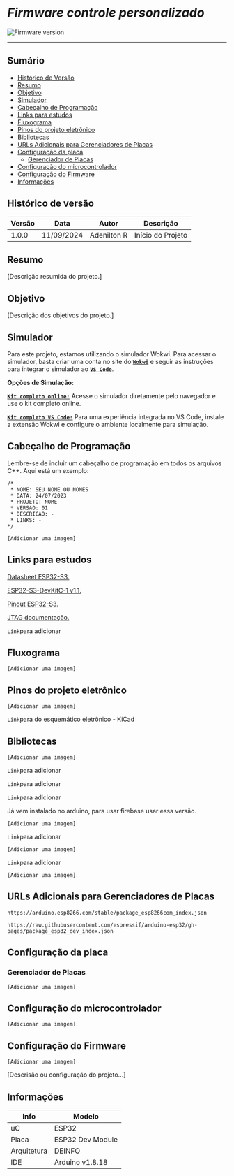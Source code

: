 # _Firmware controle personalizado_

![Firmware version](https://img.shields.io/badge/Firmware_version-1.0.0-blue)

---

## Sumário

- [Histórico de Versão](#histórico-de-versão)
- [Resumo](#resumo)
- [Objetivo](#objetivo)
- [Simulador](#simulador)
- [Cabeçalho de Programação](#cabeçalho-de-programação)
- [Links para estudos](#links-para-estudos)
- [Fluxograma](#fluxograma)
- [Pinos do projeto eletrônico](#pinos-do-projeto-eletrônico)
- [Bibliotecas](#bibliotecas)
- [URLs Adicionais para Gerenciadores de Placas](#urls-adicionais-para-gerenciadores-de-placas)
- [Configuração da placa](#configuração-da-placa)
  - [Gerenciador de Placas](#gerenciador-de-placas)
- [Configuração do microcontrolador](#configuração-do-microcontrolador)
- [Configuração do Firmware](#configuração-do-firmware)
- [Informações](#informações)


## Histórico de versão

| Versão | Data       | Autor        | Descrição            |
|--------|------------|--------------|----------------------|
| 1.0.0  | 11/09/2024 | Adenilton R  | Início do Projeto    |

## Resumo

[Descrição resumida do projeto.]

## Objetivo

[Descrição dos objetivos do projeto.]

## Simulador

Para este projeto, estamos utilizando o simulador Wokwi. Para acessar o simulador, basta criar uma conta no site do [**`Wokwi`**](https://wokwi.com/) e seguir as instruções para integrar o simulador ao [**`VS Code`**](https://docs.wokwi.com/pt-BR/vscode/getting-started).

**Opções de Simulação:**

[**`Kit completo online:`**](https://wokwi.com/projects/410058572017039361) Acesse o simulador diretamente pelo navegador e use o kit completo online.

[**`Kit completo VS Code:`**](https://github.com/AdeniltonR/Controle-personalizado/tree/master/Firmware/Simulador/kit-completo) Para uma experiência integrada no VS Code, instale a extensão Wokwi e configure o ambiente localmente para simulação.

## Cabeçalho de Programação

Lembre-se de incluir um cabeçalho de programação em todos os arquivos C++. Aqui está um exemplo:

```
/*
 * NOME: SEU NOME OU NOMES
 * DATA: 24/07/2023
 * PROJETO: NOME
 * VERSAO: 01
 * DESCRICAO: -
 * LINKS: -
*/
```

`[Adicionar uma imagem]`

## Links para estudos

[Datasheet ESP32-S3.](https://br.mouser.com/datasheet/2/891/esp32_s3_wroom_1_wroom_1u_datasheet_en-2930317.pdf)

[ESP32-S3-DevKitC-1 v1.1.](https://docs.espressif.com/projects/esp-idf/en/latest/esp32s3/hw-reference/esp32s3/user-guide-devkitc-1.html)

[Pinout ESP32-S3.](https://www.studiopieters.nl/esp32-s3-wroom-pinout/)

[JTAG documentação.](https://docs.espressif.com/projects/esp-idf/en/stable/esp32s3/api-guides/jtag-debugging/index.html)

`Link`para adicionar

## Fluxograma

`[Adicionar uma imagem]`

## Pinos do projeto eletrônico

`[Adicionar uma imagem]`

`Link`para do esquemático eletrônico - KiCad

## Bibliotecas

`[Adicionar uma imagem]`

`Link`para adicionar

`Link`para adicionar

`Link`para adicionar

Já vem instalado no arduino, para usar firebase usar essa versão.

`[Adicionar uma imagem]`

`Link`para adicionar

`[Adicionar uma imagem]`

`Link`para adicionar

`[Adicionar uma imagem]`

## URLs Adicionais para Gerenciadores de Placas

```
https://arduino.esp8266.com/stable/package_esp8266com_index.json
```

```
https://raw.githubusercontent.com/espressif/arduino-esp32/gh-pages/package_esp32_dev_index.json
```

## Configuração da placa

### Gerenciador de Placas

`[Adicionar uma imagem]`

## Configuração do microcontrolador

`[Adicionar uma imagem]`

## Configuração do Firmware

`[Adicionar uma imagem]`

[Descrisão ou configuração do projeto...]

## Informações

| Info             | Modelo                   |
|------------------|--------------------------|
| uC               | ESP32                    |
| Placa            | ESP32 Dev Module         |
| Arquitetura      | DEINFO                   |
| IDE              | Arduino v1.8.18          |